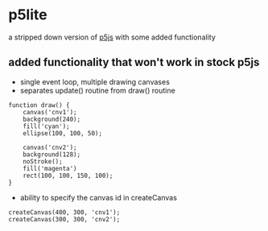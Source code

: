 # p5lite
a stripped down version of [p5js](https://p5js.org) with some added functionality

## added functionality that won't work in stock p5js
* single event loop, multiple drawing canvases
* separates update() routine from draw() routine
```
function draw() {
    canvas('cnv1');
    background(240);
    fill('cyan');
    ellipse(100, 100, 50);

    canvas('cnv2'); 
    background(128);
    noStroke();
    fill('magenta')
    rect(100, 100, 150, 100);
}
```
* ability to specify the canvas id in createCanvas
```
createCanvas(400, 300, 'cnv1');
createCanvas(300, 300, 'cnv2');
```